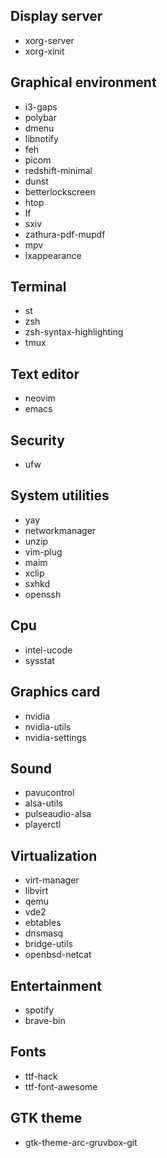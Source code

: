 ## Display server
* xorg-server
* xorg-xinit

## Graphical environment
* i3-gaps
* polybar
* dmenu
* libnotify
* feh
* picom
* redshift-minimal
* dunst
* betterlockscreen
* htop
* lf
* sxiv
* zathura-pdf-mupdf
* mpv
* lxappearance

## Terminal
* st
* zsh
* zsh-syntax-highlighting
* tmux

## Text editor
* neovim
* emacs

## Security
* ufw

## System utilities
* yay
* networkmanager
* unzip
* vim-plug
* maim
* xclip
* sxhkd
* openssh

## Cpu
* intel-ucode
* sysstat

## Graphics card
* nvidia
* nvidia-utils
* nvidia-settings

## Sound
* pavucontrol
* alsa-utils
* pulseaudio-alsa
* playerctl

## Virtualization
* virt-manager
* libvirt
* qemu
* vde2
* ebtables
* dnsmasq
* bridge-utils
* openbsd-netcat

## Entertainment
* spotify
* brave-bin

## Fonts
* ttf-hack
* ttf-font-awesome

## GTK theme
* gtk-theme-arc-gruvbox-git
